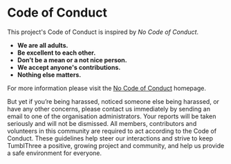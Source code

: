 # Code of Conduct

This project's Code of Conduct is inspired by *No Code of Conduct*.

* **We are all adults.**
* **Be excellent to each other.**
* **Don’t be a mean or a not nice person.**
* **We accept anyone's contributions.**
* **Nothing else matters.**

For more information please visit the [No Code of Conduct](https://github.com/domgetter/NCoC) homepage.

But yet if you’re being harassed, noticed someone else being harassed, or have any other concerns, please contact us immediately by sending an email to one of the organisation administrators. Your reports will be taken seriously and will not be dismissed. All members, contributors and volunteers in this community are required to act according to the Code of Conduct. These guidelines help steer our interactions and strive to keep TumblThree a positive, growing project and community, and help us provide a safe environment for everyone.
